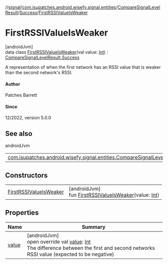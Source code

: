//[signal](../../../../../index.md)/[com.isupatches.android.wisefy.signal.entities](../../../index.md)/[CompareSignalLevelResult](../../index.md)/[Success](../index.md)/[FirstRSSIValueIsWeaker](index.md)

# FirstRSSIValueIsWeaker

[androidJvm]\
data class [FirstRSSIValueIsWeaker](index.md)(val value: [Int](https://kotlinlang.org/api/latest/jvm/stdlib/kotlin/-int/index.html)) : [CompareSignalLevelResult.Success](../index.md)

A representation of when the first network has an RSSI value that is weaker than the second network's RSSI.

#### Author

Patches Barrett

#### Since

12/2022, version 5.0.0

## See also

androidJvm

| | |
|---|---|
| [com.isupatches.android.wisefy.signal.entities.CompareSignalLevelResult.Success](../index.md) |  |

## Constructors

| | |
|---|---|
| [FirstRSSIValueIsWeaker](-first-r-s-s-i-value-is-weaker.md) | [androidJvm]<br>fun [FirstRSSIValueIsWeaker](-first-r-s-s-i-value-is-weaker.md)(value: [Int](https://kotlinlang.org/api/latest/jvm/stdlib/kotlin/-int/index.html)) |

## Properties

| Name | Summary |
|---|---|
| [value](value.md) | [androidJvm]<br>open override val [value](value.md): [Int](https://kotlinlang.org/api/latest/jvm/stdlib/kotlin/-int/index.html)<br>The difference between the first and second networks RSSI value (expected to be negative) |

